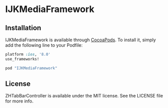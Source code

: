 # IJKMediaFramework



## Installation

IJKMediaFramework is available through [CocoaPods](http://cocoapods.org). To install
it, simply add the following line to your Podfile:

``` ruby
platform :ios, '8.0'
use_frameworks!

pod "IJKMediaFramework"
```

## License

ZHTabBarController is available under the MIT license. See the LICENSE file for more info.
